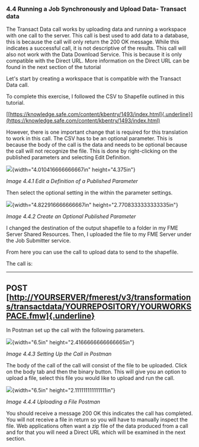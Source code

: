 ### 4.4 Running a Job Synchronously and Upload Data- Transact data

The Transact Data call works by uploading data and running a workspace
with one call to the server. This call is best used to add data to a
database, this is because the call will only return the 200 OK message.
While this indicates a successful call, it is not descriptive of the
results. This call will also not work with the Data Download Service.
This is because it is only compatible with the Direct URL. More
information on the Direct URL can be found in the next section of the
tutorial

Let's start by creating a workspace that is compatible with the Transact
Data call.

To complete this exercise, I followed the CSV to Shapefile outlined in
this tutorial.

[[https://knowledge.safe.com/content/kbentry/1493/index.html]{.underline}](https://knowledge.safe.com/content/kbentry/1493/index.html)

However, there is one important change that is required for this
translation to work in this call. The CSV has to be an optional
parameter. This is because the body of the call is the data and needs to
be optional because the call will not recognize the file. This is done
by right-clicking on the published parameters and selecting Edit
Definition.

![](media/image24.png){width="4.010416666666667in" height="4.375in"}

*Image 4.4.1 Edit a Definition of a Published Parameter*

Then select the optional setting in the within the parameter settings.

![](media/image163.png){width="4.822916666666667in"
height="2.7708333333333335in"}

*Image 4.4.2 Create an Optional Published Parameter*

I changed the destination of the output shapefile to a folder in my FME
Server Shared Resources. Then, I uploaded the file to my FME Server
under the Job Submitter service.

From here you can use the call to upload data to send to the shapefile.

The call is:

  -----------------------------------------------------------------------------------------------------------------------------------------------------------------------------------------------------------------
  **POST** [[http://YOURSERVER/fmerest/v3/transformations/transactdata/YOURREPOSITORY/YOURWORKSPACE.fmw]{.underline}](http://yourserver/fmerest/v3/transformations/transactdata/YOURREPOSITORY/YOURWORKSPACE.fmw)
  -----------------------------------------------------------------------------------------------------------------------------------------------------------------------------------------------------------------

In Postman set up the call with the following parameters.

![](media/image6.png){width="6.5in" height="2.4166666666666665in"}

*Image 4.4.3 Setting Up the Call in Postman*

The body of the call of the call will consist of the file to be
uploaded. Click on the body tab and then the binary button. This will
give you an option to upload a file, select this file you would like to
upload and run the call.

![](media/image132.png){width="6.5in" height="2.111111111111111in"}

*Image 4.4.4 Uploading a File Postman*

You should receive a message 200 OK this indicates the call has
completed. You will not receive a file in return so you will have to
manually inspect the file. Web applications often want a zip file of the
data produced from a call and for that you will need a Direct URL which
will be examined in the next section.
